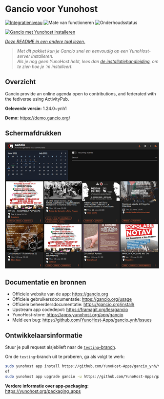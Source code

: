 <!--
NB: Deze README is automatisch gegenereerd door <https://github.com/YunoHost/apps/tree/master/tools/readme_generator>
Hij mag NIET handmatig aangepast worden.
-->

# Gancio voor Yunohost

[![Integratieniveau](https://apps.yunohost.org/badge/integration/gancio)](https://ci-apps.yunohost.org/ci/apps/gancio/)
![Mate van functioneren](https://apps.yunohost.org/badge/state/gancio)
![Onderhoudsstatus](https://apps.yunohost.org/badge/maintained/gancio)

[![Gancio met Yunohost installeren](https://install-app.yunohost.org/install-with-yunohost.svg)](https://install-app.yunohost.org/?app=gancio)

*[Deze README in een andere taal lezen.](./ALL_README.md)*

> *Met dit pakket kun je Gancio snel en eenvoudig op een YunoHost-server installeren.*  
> *Als je nog geen YunoHost hebt, lees dan [de installatiehandleiding](https://yunohost.org/install), om te zien hoe je 'm installeert.*

## Overzicht

Gancio provide an online agenda open to contributions, and federated with the fediverse using ActivityPub.


**Geleverde versie:** 1.24.0~ynh1

**Demo:** <https://demo.gancio.org/>

## Schermafdrukken

![Schermafdrukken van Gancio](./doc/screenshots/screenshot.png)

## Documentatie en bronnen

- Officiele website van de app: <https://gancio.org>
- Officiele gebruikersdocumentatie: <https://gancio.org/usage>
- Officiele beheerdersdocumentatie: <https://gancio.org/install/>
- Upstream app codedepot: <https://framagit.org/les/gancio>
- YunoHost-store: <https://apps.yunohost.org/app/gancio>
- Meld een bug: <https://github.com/YunoHost-Apps/gancio_ynh/issues>

## Ontwikkelaarsinformatie

Stuur je pull request alsjeblieft naar de [`testing`-branch](https://github.com/YunoHost-Apps/gancio_ynh/tree/testing).

Om de `testing`-branch uit te proberen, ga als volgt te werk:

```bash
sudo yunohost app install https://github.com/YunoHost-Apps/gancio_ynh/tree/testing --debug
of
sudo yunohost app upgrade gancio -u https://github.com/YunoHost-Apps/gancio_ynh/tree/testing --debug
```

**Verdere informatie over app-packaging:** <https://yunohost.org/packaging_apps>
